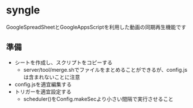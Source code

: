 # syngle

GoogleSpreadSheetとGoogleAppsScriptを利用した動画の同期再生機能です

## 準備

* シートを作成し、スクリプトをコピーする
  * server/tool/merge.shでファイルをまとめることができるが、config.jsは含まれないことに注意
* config.jsを適宜編集する
* トリガーを適宜設定する
  * scheduler()をConfig.makeSecより小さい間隔で実行させること
